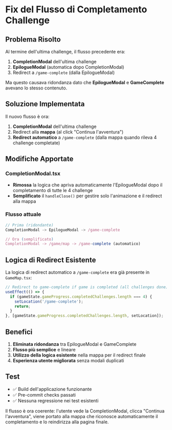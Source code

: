 # Fix del Flusso di Completamento Challenge

## Problema Risolto

Al termine dell'ultima challenge, il flusso precedente era:

1. **CompletionModal** dell'ultima challenge
2. **EpilogueModal** (automatica dopo CompletionModal)
3. Redirect a `/game-complete` (dalla EpilogueModal)

Ma questo causava ridondanza dato che **EpilogueModal** e **GameComplete** avevano lo stesso contenuto.

## Soluzione Implementata

Il nuovo flusso è ora:

1. **CompletionModal** dell'ultima challenge
2. Redirect alla **mappa** (al click "Continua l'avventura")
3. **Redirect automatico** a `/game-complete` (dalla mappa quando rileva 4 challenge completate)

## Modifiche Apportate

### CompletionModal.tsx

- **Rimossa** la logica che apriva automaticamente l'EpilogueModal dopo il completamento di tutte le 4 challenge
- **Semplificato** il `handleClose()` per gestire solo l'animazione e il redirect alla mappa

### Flusso attuale

```typescript
// Prima (ridondante)
CompletionModal -> EpilogueModal -> /game-complete

// Ora (semplificato)
CompletionModal -> /game/map -> /game-complete (automatico)
```

## Logica di Redirect Esistente

La logica di redirect automatico a `/game-complete` era già presente in `GameMap.tsx`:

```typescript
// Redirect to game-complete if game is completed (all challenges done)
useEffect(() => {
  if (gameState.gameProgress.completedChallenges.length === 4) {
    setLocation('/game-complete');
    return;
  }
}, [gameState.gameProgress.completedChallenges.length, setLocation]);
```

## Benefici

1. **Eliminata ridondanza** tra EpilogueModal e GameComplete
2. **Flusso più semplice** e lineare
3. **Utilizzo della logica esistente** nella mappa per il redirect finale
4. **Esperienza utente migliorata** senza modali duplicati

## Test

- ✅ Build dell'applicazione funzionante
- ✅ Pre-commit checks passati
- ✅ Nessuna regressione nei test esistenti

Il flusso è ora coerente: l'utente vede la CompletionModal, clicca "Continua l'avventura", viene portato alla mappa che riconosce automaticamente il completamento e lo reindirizza alla pagina finale.
